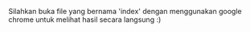 Silahkan buka file yang bernama 'index' dengan menggunakan google chrome untuk melihat hasil secara langsung :)
